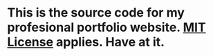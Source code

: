 # This is the source code for my profesional portfolio website. <a href="https://opensource.org/licenses/MIT">MIT License</a> applies. Have at it.  
